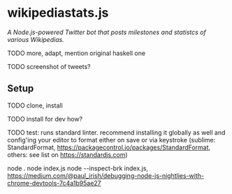 # wikipediastats.js

*A Node.js-powered Twitter bot that posts milestones and statistcs of various Wikipedias.*

TODO more, adapt, mention original haskell one

TODO screenshot of tweets?

## Setup

TODO clone, install

TODO install for dev how?




TODO test: runs standard linter. recommend installing it globally as well and config'ing your editor to format either on save or via keystroke (sublime: StandardFormat, https://packagecontrol.io/packages/StandardFormat, others: see list on https://standardjs.com)






node .
node index.js
node --inspect-brk index.js, https://medium.com/@paul_irish/debugging-node-js-nightlies-with-chrome-devtools-7c4a1b95ae27
